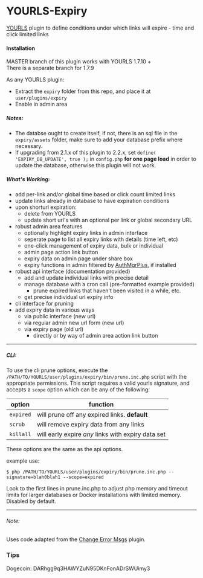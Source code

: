 # YOURLS-Expiry
[YOURLS](https://github.com/YOURLS/YOURLS) plugin to define conditions under which links will expire - time and click limited links

#### Installation
MASTER branch of this plugin works with YOURLS 1.7.10 +  
There is a separate branch for 1.7.9
 
As any YOURLS plugin:
-  Extract the `expiry` folder from this repo, and place it at `user/plugins/expiry`
-  Enable in admin area
##### Notes:
- The databse ought to create itself, if not, there is an sql file in the `expiry/assets` folder, make sure to add your database prefix where necessary.
- If upgrading from 2.1.x of this plugin to 2.2.x, set `define( 'EXPIRY_DB_UPDATE', true );` in `config.php` __for one page load__ in order to update the database, otherwise this plugin will not work. 
##### What's Working:
-  add per-link and/or global time based or click count limited links
-  update links already in database to have expiration conditions
-  upon shorturl expiration:
    - delete from YOURLS 
    - update short url's with an optional per link or global secondary URL
-  robust admin area features
   - optionally highlight expiry links in admin interface
   - seperate page to list all expiry links with details (time left, etc)
   - one-click management of expiry data, bulk or individual
   - admin page action link button
   - expiry data on admin page under share box
   - expiry functions in admin filtered by [AuthMgrPlus](https://github.com/joshp23/YOURLS-AuthMgrPlus), if installed
-  robust api interface (documentation provided)
   - add and update individual links with precise detail
   - manage database with a cron call (pre-formatted example provided)
      - prune expired links that haven't been visited in a while, etc.
   - get precise individual url expiry info
- cli interface for pruning
- add expiry data in various ways
   - via public interface (new url)
   - via regular admin new url form (new url)
   - via expiry page (old url)
      - directly or by way of admin area action link button

---
##### CLI:
To use the cli prune options, execute the `/PATH/TO/YOURLS/user/plugins/expiry/bin/prune.inc.php` script with the appropriate permissions. This script requires a valid yourls signature, and accepts a `scope` option which can be any of the following:

|option	|function|
|--|--|
|`expired`	| will prune off any expired links. __default__|
|`scrub`	| will remove expiry data from any links|
|`killall`| will early expire _any_ links with expiry data set|

These options are the same as the api options.

example use:
```
$ php /PATH/TO/YOURLS/user/plugins/expiry/bin/prune.inc.php --signature=blah0blah1 --scope=expired
```
Look to the first lines in prune.inc.php to adjust php memory and timeout limits for larger databases or Docker installations with limited memory. Disabled by default.

---
###### Note: 
 Uses code adapted from the [Change Error Msgs](https://github.com/adigitalife/yourls-change-error-messages) plugin.

### Tips
Dogecoin: DARhgg9q3HAWYZuN95DKnFonADrSWUimy3

